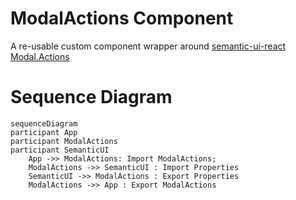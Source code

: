 # ModalActions Component

A re-usable custom component wrapper around [semantic-ui-react Modal.Actions](https://react.semantic-ui.com/modules/modal)

# Sequence Diagram

```mermaid
sequenceDiagram
participant App
participant ModalActions
participant SemanticUI
    App ->> ModalActions: Import ModalActions;
    ModalActions ->> SemanticUI : Import Properties
    SemanticUI ->> ModalActions : Export Properties
    ModalActions ->> App : Export ModalActions
```
